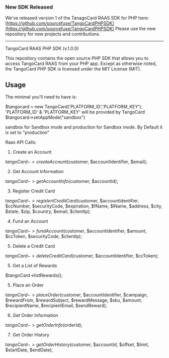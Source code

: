 ### New SDK Released

We've released version 1 of the TanagoCard RAAS SDK for PHP here: [https://github.com/sourcefuse/TangoCardPHPSDK](https://github.com/sourcefuse/TangoCardPHPSDK)
Please use the new repository for new projects and contributions.

-----

TangoCard RAAS PHP SDK (v.1.0.0)

This repository contains the open source PHP SDK that allows you to access TangoCard RAAS from your PHP app. Except as otherwise noted,
the TangoCard PHP SDK is licensed under the MIT License (MIT).


Usage
-----

The minimal you'll need to have is:

$tangocard = new TangoCard('PLATFORM_ID','PLATFORM_KEY');
'PLATFORM_ID' & 'PLATFORM_KEY' will be provided by TangoCard
$tangocard->setAppMode("sandbox") 

sandbox for Sandbox mode and production for Sandbox mode. By Default it is set to "production"



Raas API Calls:

1) Create an Account 

$tangoCard->createAccount($customer, $accountIdentifier, $email);

2) Get Account Information 

$tangoCard->getAccountInfo($customer, $accountId);

3) Register Credit Card

$tangoCard->registertCreditCard($customer, $accountIdentifier, $ccNumber, $securityCode, $expiration, $fName, $lName, $address, $city, $state, $zip, $country, $email, $clientIp);

4) Fund an Account 

$tangoCard->fundAccount($customer, $accountIdentifier, $amount, $ccToken, $securityCode, $clientIp);

5) Delete a Credit Card

$tangoCard->deleteCreditCard($customer, $accountIdentifier, $ccToken);

5) Get a List of Rewards 

$tangoCard->listRewards();

5) Place an Order 

$tangoCard->placeOrder($customer, $accountIdentifier, $campaign, $rewardFrom, $rewardSubject, $rewardMessage, $sku, $amount, $recipientName, $recipientEmail, $sendReward);

6) Get Order Information 

$tangoCard->getOrderInfo($orderId);

7) Get Order History 

$tangoCard->getOrderHistory($customer, $accountId, $offset, $limit, $startDate, $endDate);
